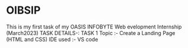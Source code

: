 # OIBSIP
This is my first task of my OASIS INFOBYTE Web evelopment  Internship (March2023) 
TASK DETAILS-: 
  TASK 1
  Topic :- Create a Landing Page (HTML and CSS)
  IDE used :- VS code
